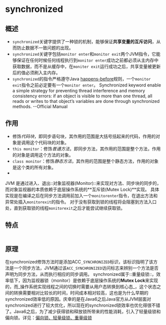 # synchronized

## 概述
- `synchronized`关键字提供了一种锁的机制，能够保证**共享变量的互斥访问**，从而防止数据不一致问题的出现。
- `synchronized`关键字包括`monitor enter`和`monitor exit`两个JVM指令，它能够保证在任何时候任何线程执行到`monitor enter`成功之前都必须从主内存中获取数据，而不是从缓存中，在`moniter exit`运行成功之后，共享变量被更新后的值必须刷入主内存。![]()
- `synchronized`的指令严格遵守Java [happens-before][1]规则，一个`monitor exit`指令之前必定要有一个`monitor enter`。
Synchronized keyword enable a simple strategy for preventing thread interference and memory consistency errors: if an object is visible to more than one thread, all reads or writes to that object’s variables are done through synchronized methods. --Official Manual
## 作用
- 修饰*代码块*，即同步语句块，其作用的范围是大括号括起来的代码，作用的对象是调用这个代码块的对象。
- `this monitor`：修饰*普通方法*，即同步方法，其作用的范围是整个方法，作用的对象是调用这个方法的对象。
- `class monitor`：修饰*静态方法*，其作用的范围是整个静态方法，作用的对象是这个类的所有对象。
- 
JVM 是通过进入、退出::对象监视器(Monitor)::来实现对方法、同步块的同步的，而对象监视器的本质依赖于底层操作系统的**互斥锁(Mutex Lock)**实现。
具体实现是在编译之后在同步方法调用前加入一个`monitorenter`指令，在退出方法和异常处插入`monitorexit`的指令。
对于没有获取到锁的线程将会阻塞到方法入口处，直到获取锁的线程`monitorexit`之后才能尝试继续获取锁。

## 特点
![]()

## 原理
在synchronized修饰方法时是添加ACC`_SYNCHRONIZED`标识，该标识指明了该方法是一个同步方法，JVM通过该`ACC_SYNCHRONIZED`访问标志来辨别一个方法是否声明为同步方法，从而执行相应的同步调用。
synchronized属于::重量级锁::，效率低下，因为监视器锁（monitor）是依赖于底层操作系统的**Mutex Lock**来实现的，而_操作系统实现线程之间的切换时需要从用户态转换到核心态_，这个状态之间的转换需要相对比较长的时间，时间成本相对较高，这也是为什么早期的synchronized效率低的原因。庆幸的是在Java6之后Java官方从JVM层面对synchronized进行了较大优化，所以现在的synchronized锁效率也优化得很不错了。Java6之后，为了减少获得锁和释放锁所带来的性能消耗，引入了轻量级锁和偏向锁。详见：[偏向锁、轻量级锁、重量级锁][2]
![]()

[1]:	ulysses://x-callback-url/open?id=9BX-MsWKIEROne-bD04B-w
[2]:	ulysses://x-callback-url/open?id=e0zmPAyfKSWMZVFswCSEQA "偏向锁、轻量级锁、重量级锁"


